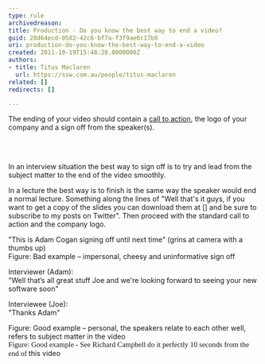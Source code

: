```yaml
---
type: rule
archivedreason: 
title: Production - Do you know the best way to end a video?
guid: 28d64ecd-0582-42c6-bf7a-f3f9ae6c17b8
uri: production-do-you-know-the-best-way-to-end-a-video
created: 2011-10-19T15:48:28.0000000Z
authors:
- title: Titus Maclaren
  url: https://ssw.com.au/people/titus-maclaren
related: []
redirects: []

---
```



<p>The ending of your video should contain a <a href="/Pages/Adding-a-call-to-action.aspx">call to action</a>, the logo of your company and a sign off from the speaker(s).</p>
<br><excerpt class='endintro'></excerpt><br>
<p>In an interview situation the best way to sign off is to try and lead from the subject matter to the end of the video smoothly.</p>
<p>In a lecture the best way is to finish is the same way the speaker would end a normal lecture. Something along the lines of &quot;Well that's it guys, if you want to get a copy of the slides you can download them at [] and be sure to subscribe to my posts on Twitter&quot;. Then proceed with the standard call to action and the company logo.</p>
<div class="ssw-rteStyle-GreyBox">&quot;This is Adam Cogan signing off until next time&quot; (grins at camera with a thumbs up)</div>
<span class="ssw-rteStyle-FigureBad">Figure&#58; Bad example – impersonal, cheesy and uninformative sign off</span> <div class="ssw-rteStyle-GreyBox"><p>Interviewer (Adam)&#58; <br>&quot;Well that’s all great stuff Joe and we're looking forward to seeing your new software soon&quot; <br></p>
<p>Interviewee (Joe)&#58; <br>&quot;Thanks Adam&quot;<br></p></div>
<span class="ssw-rteStyle-FigureGood">Figure&#58; Good example – personal, the speakers relate to each other well, refers to subject matter in the video</span> <div class="ms-rtestate-read ms-rte-wpbox"><div id="div_906f24a3-1a78-4ddc-b2e3-6d75d3e9b902" class="ms-rtestate-notify  ms-rtestate-read 906f24a3-1a78-4ddc-b2e3-6d75d3e9b902"></div><span id="__publishingReusableFragment"></span>
<span id="__publishingReusableFragment"></span><span id="__publishingReusableFragment"></span><span id="__publishingReusableFragment"></span><span id="__publishingReusableFragment"></span><div id="vid_906f24a3-1a78-4ddc-b2e3-6d75d3e9b902" style="display&#58;none;"></div></div>
<span class="ssw-rteStyle-FigureGood"><span style="font-family&#58;'calibri','sans-serif';font-size&#58;11pt;">Figure&#58; Good example - See Richard Campbell do it perfectly 10 seconds from the end of </span>this video</span>


